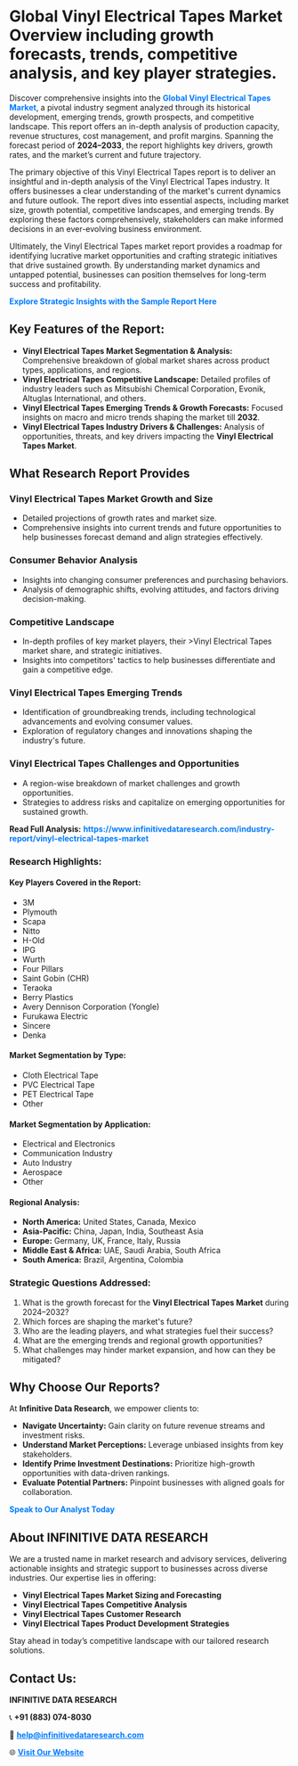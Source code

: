 <h1>Global Vinyl Electrical Tapes Market Overview including growth forecasts, trends, competitive analysis, and key player strategies.</h1>
<p>
Discover comprehensive insights into the 
<a href="https://www.infinitivedataresearch.com/industry-report/vinyl-electrical-tapes-market" rel="dofollow" style="color: #007BFF; text-decoration: none;"><strong>Global Vinyl Electrical Tapes Market</strong></a>, a pivotal industry segment analyzed through its historical development, emerging trends, growth prospects, and competitive landscape. This report offers an in-depth analysis of production capacity, revenue structures, cost management, and profit margins. Spanning the forecast period of <strong>2024–2033</strong>, the report highlights key drivers, growth rates, and the market’s current and future trajectory.
</p>
<p>
The primary objective of this Vinyl Electrical Tapes report is to deliver an insightful and in-depth analysis of the Vinyl Electrical Tapes industry. It offers businesses a clear understanding of the market's current dynamics and future outlook. The report dives into essential aspects, including market size, growth potential, competitive landscapes, and emerging trends. By exploring these factors comprehensively, stakeholders can make informed decisions in an ever-evolving business environment.
</p>
<p>
Ultimately, the Vinyl Electrical Tapes market report provides a roadmap for identifying lucrative market opportunities and crafting strategic initiatives that drive sustained growth. By understanding market dynamics and untapped potential, businesses can position themselves for long-term success and profitability.
</p>
<p>
<a href="https://www.infinitivedataresearch.com/request-sample/reportId=105224" style="color: #007BFF; text-decoration: none;"><strong>Explore Strategic Insights with the Sample Report Here</strong></a>
</p>

<h2>Key Features of the Report:</h2>
<ul>
<li><strong>Vinyl Electrical Tapes Market Segmentation & Analysis:</strong> Comprehensive breakdown of global market shares across product types, applications, and regions.</li>
<li><strong>Vinyl Electrical Tapes Competitive Landscape:</strong> Detailed profiles of industry leaders such as Mitsubishi Chemical Corporation, Evonik, Altuglas International, and others.</li>
<li><strong>Vinyl Electrical Tapes Emerging Trends & Growth Forecasts:</strong> Focused insights on macro and micro trends shaping the market till <strong>2032</strong>.</li>
<li><strong>Vinyl Electrical Tapes Industry Drivers & Challenges:</strong> Analysis of opportunities, threats, and key drivers impacting the <strong>Vinyl Electrical Tapes Market</strong>.</li>
</ul>

<h2>What Research Report Provides</h2>
<h3>Vinyl Electrical Tapes Market Growth and Size</h3>
<ul>
<li>Detailed projections of growth rates and market size.</li>
<li>Comprehensive insights into current trends and future opportunities to help businesses forecast demand and align strategies effectively.</li>
</ul>

<h3>Consumer Behavior Analysis</h3>
<ul>
<li>Insights into changing consumer preferences and purchasing behaviors.</li>
<li>Analysis of demographic shifts, evolving attitudes, and factors driving decision-making.</li>
</ul>

<h3>Competitive Landscape</h3>
<ul>
<li>In-depth profiles of key market players, their >Vinyl Electrical Tapes market share, and strategic initiatives.</li>
<li>Insights into competitors' tactics to help businesses differentiate and gain a competitive edge.</li>
</ul>

<h3>Vinyl Electrical Tapes Emerging Trends</h3>
<ul>
<li>Identification of groundbreaking trends, including technological advancements and evolving consumer values.</li>
<li>Exploration of regulatory changes and innovations shaping the industry's future.</li>
</ul>

<h3>Vinyl Electrical Tapes Challenges and Opportunities</h3>
<ul>
<li>A region-wise breakdown of market challenges and growth opportunities.</li>
<li>Strategies to address risks and capitalize on emerging opportunities for sustained growth.</li>
</ul>
<p><strong>Read Full Analysis:</strong> <a href="https://www.infinitivedataresearch.com/industry-report/vinyl-electrical-tapes-market" rel="dofollow" style="color: #007BFF; text-decoration: none;"><strong>https://www.infinitivedataresearch.com/industry-report/vinyl-electrical-tapes-market</strong></a></p>
<h3>Research Highlights:</h3>
<h4>Key Players Covered in the Report:</h4>
<ul><li>3M</li><li>Plymouth</li><li>Scapa</li><li>Nitto</li><li>H-Old</li><li>IPG</li><li>Wurth</li><li>Four Pillars</li><li>Saint Gobin (CHR)</li><li>Teraoka</li><li>Berry Plastics</li><li>Avery Dennison Corporation (Yongle)</li><li>Furukawa Electric</li><li>Sincere</li><li>Denka</li></ul>
<h4>Market Segmentation by Type:</h4>
<ul><li>Cloth Electrical Tape</li><li>PVC Electrical Tape</li><li>PET Electrical Tape</li><li>Other</li></ul>
<h4>Market Segmentation by Application:</h4>
<ul><li>Electrical and Electronics</li><li>Communication Industry</li><li>Auto Industry</li><li>Aerospace</li><li>Other</li></ul>

<h4>Regional Analysis:</h4>
<ul>
<li><strong>North America:</strong> United States, Canada, Mexico</li>
<li><strong>Asia-Pacific:</strong> China, Japan, India, Southeast Asia</li>
<li><strong>Europe:</strong> Germany, UK, France, Italy, Russia</li>
<li><strong>Middle East & Africa:</strong> UAE, Saudi Arabia, South Africa</li>
<li><strong>South America:</strong> Brazil, Argentina, Colombia</li>
</ul>

<h3>Strategic Questions Addressed:</h3>
<ol>
<li>What is the growth forecast for the <strong>Vinyl Electrical Tapes Market</strong> during 2024–2032?</li>
<li>Which forces are shaping the market's future?</li>
<li>Who are the leading players, and what strategies fuel their success?</li>
<li>What are the emerging trends and regional growth opportunities?</li>
<li>What challenges may hinder market expansion, and how can they be mitigated?</li>
</ol>

<h2>Why Choose Our Reports?</h2>
<p>At <strong>Infinitive Data Research</strong>, we empower clients to:</p>
<ul>
<li><strong>Navigate Uncertainty:</strong> Gain clarity on future revenue streams and investment risks.</li>
<li><strong>Understand Market Perceptions:</strong> Leverage unbiased insights from key stakeholders.</li>
<li><strong>Identify Prime Investment Destinations:</strong> Prioritize high-growth opportunities with data-driven rankings.</li>
<li><strong>Evaluate Potential Partners:</strong> Pinpoint businesses with aligned goals for collaboration.</li>
</ul>
<p><a href="https://www.infinitivedataresearch.com/industry-report/vinyl-electrical-tapes-market" rel="dofollow" style="color: #007BFF; text-decoration: none;"><strong>Speak to Our Analyst Today</strong></a></p>

<h2>About INFINITIVE DATA RESEARCH</h2>
<p>We are a trusted name in market research and advisory services, delivering actionable insights and strategic support to businesses across diverse industries. Our expertise lies in offering:</p>
<ul>
<li><strong>Vinyl Electrical Tapes Market Sizing and Forecasting</strong></li>
<li><strong>Vinyl Electrical Tapes Competitive Analysis</strong></li>
<li><strong>Vinyl Electrical Tapes Customer Research</strong></li>
<li><strong>Vinyl Electrical Tapes Product Development Strategies</strong></li>
</ul>
<p>Stay ahead in today’s competitive landscape with our tailored research solutions.</p>

<h2>Contact Us:</h2>
<p><strong>INFINITIVE DATA RESEARCH</strong></p>
<p>📞 <strong>+91 (883) 074-8030</strong></p>
<p>📧 <strong><a href="mailto:help@infinitivedataresearch.com" style="color: #007BFF;">help@infinitivedataresearch.com</a></strong></p>
<p>🌐 <strong><a href="https://www.infinitivedataresearch.com" rel="dofollow" style="color: #007BFF;">Visit Our Website</a></strong></p>